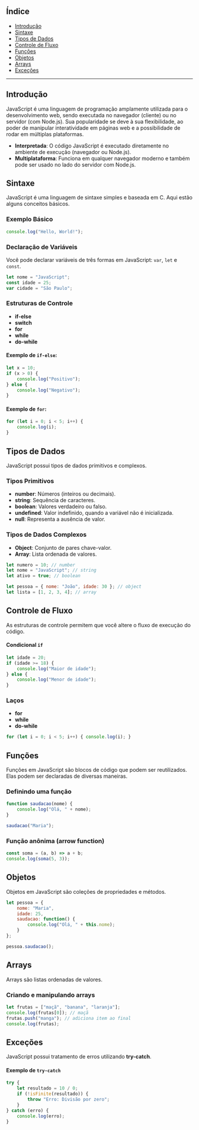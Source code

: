 ## Índice
- [Introdução](#introdução)
- [Sintaxe](#sintaxe)
- [Tipos de Dados](#tipos-de-dados)
- [Controle de Fluxo](#controle-de-fluxo)
- [Funções](#funções)
- [Objetos](#objetos)
- [Arrays](#arrays)
- [Exceções](#exceções)
---

## Introdução
JavaScript é uma linguagem de programação amplamente utilizada para o desenvolvimento web, sendo executada no navegador (cliente) ou no servidor (com Node.js). Sua popularidade se deve à sua flexibilidade, ao poder de manipular interatividade em páginas web e a possibilidade de rodar em múltiplas plataformas.

- **Interpretada**: O código JavaScript é executado diretamente no ambiente de execução (navegador ou Node.js).
- **Multiplataforma**: Funciona em qualquer navegador moderno e também pode ser usado no lado do servidor com Node.js.

## Sintaxe

JavaScript é uma linguagem de sintaxe simples e baseada em C. Aqui estão alguns conceitos básicos.

### Exemplo Básico

```javascript
console.log("Hello, World!");
```
### Declaração de Variáveis

Você pode declarar variáveis de três formas em JavaScript: `var`, `let` e `const`.

```javascript
let nome = "JavaScript";
const idade = 25;
var cidade = "São Paulo";
```

### Estruturas de Controle
- **if-else**
- **switch**
- **for**
- **while**
- **do-while**

#### Exemplo de `if-else`:

```javascript
let x = 10;
if (x > 0) {
    console.log("Positivo");
} else {
    console.log("Negativo");
}
```

#### Exemplo de `for`:

```javascript
for (let i = 0; i < 5; i++) {
    console.log(i);
}
```

## Tipos de Dados

JavaScript possui tipos de dados primitivos e complexos.

### Tipos Primitivos
- **number**: Números (inteiros ou decimais).
- **string**: Sequência de caracteres.
- **boolean**: Valores verdadeiro ou falso.
- **undefined**: Valor indefinido, quando a variável não é inicializada.
- **null**: Representa a ausência de valor.

### Tipos de Dados Complexos
- **Object**: Conjunto de pares chave-valor.
- **Array**: Lista ordenada de valores.
  
```javascript
let numero = 10; // number
let nome = "JavaScript"; // string
let ativo = true; // boolean

let pessoa = { nome: "João", idade: 30 }; // object
let lista = [1, 2, 3, 4]; // array
```

## Controle de Fluxo

As estruturas de controle permitem que você altere o fluxo de execução do código.

#### Condicional `if`
```javascript
let idade = 20;
if (idade >= 18) {
    console.log("Maior de idade");
} else {
    console.log("Menor de idade");
}
```

### Laços
- **for**
- **while**
- **do-while**
  
```javascript
for (let i = 0; i < 5; i++) { console.log(i); }
```

## Funções

Funções em JavaScript são blocos de código que podem ser reutilizados. Elas podem ser declaradas de diversas maneiras.

### Definindo uma função

```javascript
function saudacao(nome) {
    console.log("Olá, " + nome);
}

saudacao("Maria");
```

### Função anônima (arrow function)

```javascript
const soma = (a, b) => a + b;
console.log(soma(5, 3));
```

## Objetos

Objetos em JavaScript são coleções de propriedades e métodos.

```javascript
let pessoa = {
    nome: "Maria",
    idade: 25,
    saudacao: function() {
        console.log("Olá, " + this.nome);
    }
};

pessoa.saudacao();
```

## Arrays

Arrays são listas ordenadas de valores.

### Criando e manipulando arrays

```javascript
let frutas = ["maçã", "banana", "laranja"];
console.log(frutas[0]); // maçã
frutas.push("manga"); // adiciona item ao final
console.log(frutas);
```

## Exceções

JavaScript possui tratamento de erros utilizando **try-catch**.

#### Exemplo de `try-catch`

```javascript
try {
    let resultado = 10 / 0;
    if (!isFinite(resultado)) {
        throw "Erro: Divisão por zero";
    }
} catch (erro) {
    console.log(erro);
}
```